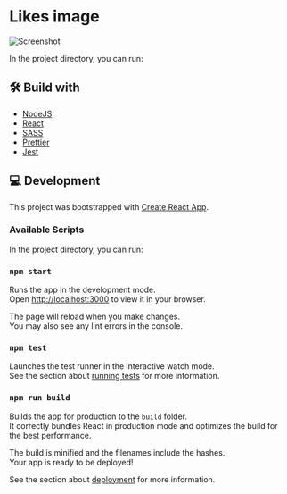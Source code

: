 # Likes image

![Screenshot](./src/images/readme.png)

In the project directory, you can run:


## 🛠️ Build with
- [NodeJS](https://nodejs.org)
- [React](https://es.reactjs.org/)
- [SASS](https://create-react-app.dev/docs/adding-a-sass-stylesheet)
- [Prettier](https://prettier.io)
- [Jest](https://create-react-app.dev/docs/running-tests)

## 💻️ Development

This project was bootstrapped with [Create React App](https://github.com/facebook/create-react-app).

### Available Scripts

In the project directory, you can run:

### `npm start`

Runs the app in the development mode.\
Open [http://localhost:3000](http://localhost:3000) to view it in your browser.

The page will reload when you make changes.\
You may also see any lint errors in the console.

### `npm test`

Launches the test runner in the interactive watch mode.\
See the section about [running tests](https://facebook.github.io/create-react-app/docs/running-tests) for more information.

### `npm run build`

Builds the app for production to the `build` folder.\
It correctly bundles React in production mode and optimizes the build for the best performance.

The build is minified and the filenames include the hashes.\
Your app is ready to be deployed!

See the section about [deployment](https://facebook.github.io/create-react-app/docs/deployment) for more information.

